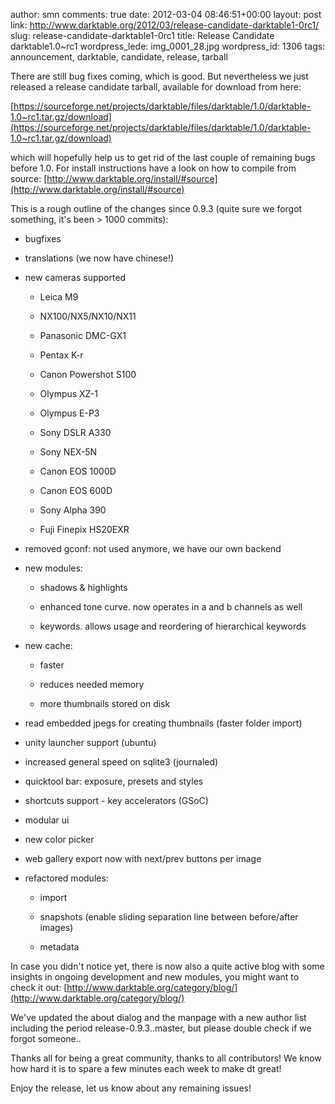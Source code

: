 author: smn
comments: true
date: 2012-03-04 08:46:51+00:00
layout: post
link: http://www.darktable.org/2012/03/release-candidate-darktable1-0rc1/
slug: release-candidate-darktable1-0rc1
title: Release Candidate darktable1.0~rc1
wordpress_lede: img_0001_28.jpg
wordpress_id: 1306
tags: announcement, darktable, candidate, release, tarball

There are still bug fixes coming, which is good. But nevertheless we just released a release candidate tarball, available for download from here:

[https://sourceforge.net/projects/darktable/files/darktable/1.0/darktable-1.0~rc1.tar.gz/download](https://sourceforge.net/projects/darktable/files/darktable/1.0/darktable-1.0~rc1.tar.gz/download)

which will hopefully help us to get rid of the last couple of remaining bugs before 1.0. For install instructions have a look on how to compile from source: [http://www.darktable.org/install/#source](http://www.darktable.org/install/#source)

This is a rough outline of the changes since 0.9.3 (quite sure we forgot something, it's been > 1000 commits):

	



  * bugfixes

	
  * translations (we now have chinese!)

	
  * new cameras supported

    * Leica M9

  
    * NX100/NX5/NX10/NX11

  
    * Panasonic DMC-GX1

  
    * Pentax K-r

  
    * Canon Powershot S100

  
    * Olympus XZ-1

  
    * Olympus E-P3

  
    * Sony DSLR A330

  
    * Sony NEX-5N

  
    * Canon EOS 1000D

  
    * Canon EOS 600D

  
    * Sony Alpha 390

  
    * Fuji Finepix HS20EXR



  * removed gconf: not used anymore, we have our own backend


  * new modules:
  
    * shadows & highlights

  
    * enhanced tone curve. now operates in a and b channels as well


    * keywords. allows usage and reordering of hierarchical keywords



  * new cache:

    * faster

  
    * reduces needed memory

  
    * more thumbnails stored on disk



  * read embedded jpegs for creating thumbnails (faster folder import)


 
  * unity launcher support (ubuntu)



  * increased general speed on sqlite3 (journaled)



  * quicktool bar: exposure, presets and styles



  * shortcuts support - key accelerators (GSoC)



  * modular ui



  * new color picker



  * web gallery export now with next/prev buttons per image



  * refactored modules:

    * import


    * snapshots (enable sliding separation line between before/after images)


    * metadata


In case you didn't notice yet, there is now also a quite active blog with some insights in ongoing development and new modules, you might want to check it out: [http://www.darktable.org/category/blog/](http://www.darktable.org/category/blog/)

We've updated the about dialog and the manpage with a new author list including the period release-0.9.3..master, but please double check if we forgot someone..

Thanks all for being a great community, thanks to all contributors! We know how hard it is to spare a few minutes each week to make dt great!

Enjoy the release, let us know about any remaining issues!
